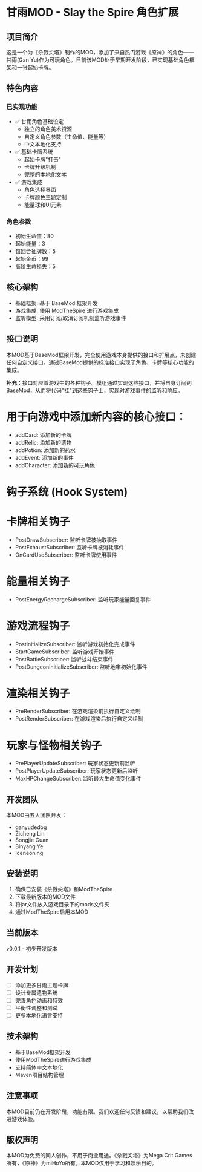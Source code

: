 # 甘雨MOD - Slay the Spire 角色扩展

## 项目简介

这是一个为《杀戮尖塔》制作的MOD，添加了来自热门游戏《原神》的角色——甘雨(Gan Yu)作为可玩角色。目前该MOD处于早期开发阶段，已实现基础角色框架和一张起始卡牌。

## 特色内容

### 已实现功能
- ✅ 甘雨角色基础设定
  - 独立的角色美术资源
  - 自定义角色参数（生命值、能量等）
  - 中文本地化支持
- ✅ 基础卡牌系统
  - 起始卡牌"打击"
  - 卡牌升级机制
  - 完整的本地化文本
- ✅ 游戏集成
  - 角色选择界面
  - 卡牌颜色主题定制
  - 能量球和UI元素

### 角色参数
- 初始生命值：80
- 起始能量：3
- 每回合抽牌数：5
- 起始金币：99
- 高阶生命损失：5

## 核心架构
- 基础框架: 基于 BaseMod 框架开发
- 游戏集成: 使用 ModTheSpire 进行游戏集成
- 监听模型: 采用订阅/取消订阅机制监听游戏事件

## 接口说明

本MOD基于BaseMod框架开发，完全使用游戏本身提供的接口和扩展点，未创建任何自定义接口。通过BaseMod提供的标准接口实现了角色、卡牌等核心功能的集成。

**补充**：接口对应着游戏中的各种钩子。模组通过实现这些接口，并将自身订阅到 BaseMod，从而将代码"挂"到这些钩子上，实现对游戏事件的监听和响应。

# 用于向游戏中添加新内容的核心接口：

- addCard: 添加新的卡牌
- addRelic: 添加新的遗物
- addPotion: 添加新的药水
- addEvent: 添加新的事件
- addCharacter: 添加新的可玩角色

# 钩子系统 (Hook System)

# 卡牌相关钩子

- PostDrawSubscriber: 监听卡牌被抽取事件
- PostExhaustSubscriber: 监听卡牌被消耗事件
- OnCardUseSubscriber: 监听卡牌使用事件

# 能量相关钩子

- PostEnergyRechargeSubscriber: 监听玩家能量回复事件

# 游戏流程钩子

- PostInitializeSubscriber: 监听游戏初始化完成事件
- StartGameSubscriber: 监听游戏开始事件
- PostBattleSubscriber: 监听战斗结束事件
- PostDungeonInitializeSubscriber: 监听地牢初始化事件

# 渲染相关钩子

- PreRenderSubscriber: 在游戏渲染前执行自定义绘制
- PostRenderSubscriber: 在游戏渲染后执行自定义绘制

# 玩家与怪物相关钩子

- PrePlayerUpdateSubscriber: 玩家状态更新前监听
- PostPlayerUpdateSubscriber: 玩家状态更新后监听
- MaxHPChangeSubscriber: 监听最大生命值变化事件

## 开发团队

本MOD由五人团队开发：
- ganyudedog
- Zicheng Lin
- Songjie Guan
- Binyang Ye
- Iceneoning

## 安装说明

1. 确保已安装《杀戮尖塔》和ModTheSpire
2. 下载最新版本的MOD文件
3. 将jar文件放入游戏目录下的mods文件夹
4. 通过ModTheSpire启用本MOD

## 当前版本

v0.0.1 - 初步开发版本

## 开发计划

- [ ] 添加更多甘雨主题卡牌
- [ ] 设计专属遗物系统
- [ ] 完善角色动画和特效
- [ ] 平衡性调整和测试
- [ ] 更多本地化语言支持

## 技术架构

- 基于BaseMod框架开发
- 使用ModTheSpire进行游戏集成
- 支持简体中文本地化
- Maven项目结构管理

## 注意事项

本MOD目前仍在开发阶段，功能有限。我们欢迎任何反馈和建议，以帮助我们改进游戏体验。

## 版权声明

本MOD为免费的同人创作，不用于商业用途。《杀戮尖塔》为Mega Crit Games所有，《原神》为miHoYo所有。本MOD仅用于学习和娱乐目的。

